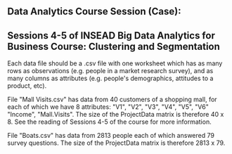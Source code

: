 Data Analytics Course Session (Case): 
---------------------------------------------------------
Sessions 4-5 of INSEAD Big Data Analytics for Business Course: Clustering and Segmentation
---------------------------------------------------------

Each data file should be a .csv file with one worksheet which has as many rows as observations (e.g. people in a market research survey), and as many columns as attributes (e.g. people's demographics, attitudes to a product, etc).


File "Mall Visits.csv" has data from 40  customers of a shopping mall, for each of which we have 8 attributes: "V1", "V2", "V3", "V4", "V5", "V6" "Income", "Mall.Visits". The size of the ProjectData matrix is therefore 40 x 8. See the reading of Sessions 4-5 of the course for more information.

File "Boats.csv" has data from 2813 people each of which answered 79 survey questions. The size of the ProjectData matrix is therefore 2813 x 79.
